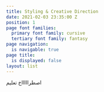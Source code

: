 ```yaml
---
title: Styling & Creative Direction
date: 2021-02-03 23:35:00 Z
position: 1
page font families:
  primary font family: cursive
  tertiary font family: fantasy
page navigation:
  is navigable: true
page title:
  is displayed: false
layout: list
---
```


اصطراااااخ تعليم